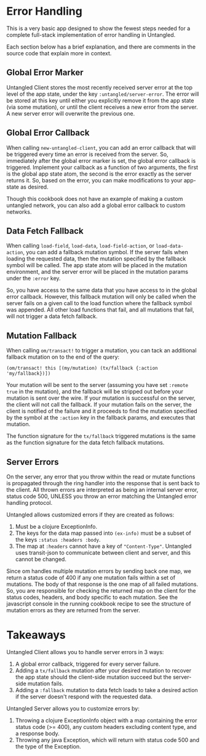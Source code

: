 # Error Handling

This is a very basic app designed to show the fewest steps needed for a
complete full-stack implementation of error handling in Untangled.

Each section below has a brief explanation, and there are comments in
the source code that explain more in context.

## Global Error Marker

Untangled Client stores the most recently received server error at the
top level of the app state, under the key `:untangled/server-error`.
The error will be stored at this key until either you explicitly remove
it from the app state (via some mutation), or until the client receives
a new error from the server. A new server error will overwrite the
previous one.

## Global Error Callback

When calling `new-untangled-client`, you can add an error callback that
will be triggered every time an error is received from the server. So,
immediately after the global error marker is set, the global error
callback is triggered. Implement your callback as a function of two
arguments, the first is the global app state atom, the second is the
error exactly as the server returns it. So, based on the error, you
can make modifications to your app-state as desired.

Though this cookbook does not have an example of making a custom
untangled network, you can also add a global error callback to custom
networks.

## Data Fetch Fallback

When calling `load-field`, `load-data`, `load-field-action`, or
`load-data-action`, you can add a fallback mutation symbol. If the
server fails when loading the requested data, then the mutation
specified by the fallback symbol will be called. The app state atom will
be placed in the mutation environment, and the server error will be
placed in the mutation params under the `:error` key.

So, you have access to the same data that you have access to in the
global error callback. However, this fallback mutation will only be
called when the server fails on a given call to the load function where
the fallback symbol was appended. All other load functions that fail,
and all mutations that fail, will not trigger a data fetch fallback.

## Mutation Fallback

When calling `om/transact!` to trigger a mutation, you can tack an
 additional fallback mutation on to the end of the query:
 ```
 (om/transact! this [(my/mutation) (tx/fallback {:action 'my/fallback})])
 ```
 Your mutation will be sent to the server (assuming you have set
 `:remote true` in the mutation), and the fallback will be stripped out
 before your mutation is sent over the wire. If your mutation is
 successful on the server, the client will not call the fallback. If
 your mutation fails on the server, the client is notified of the
 failure and it proceeds to find the mutation specified by the symbol
 at the `:action` key in the fallback params, and executes that mutation.

 The function signature for the `tx/fallback` triggered mutations is the
  same as the function signature for the data fetch fallback mutations.

## Server Errors

On the server, any error that you throw within the read or mutate
functions is propagated through the ring handler into the response
that is sent back to the client. All thrown errors are interpreted as
being an internal server error, status code 500, UNLESS you throw an error
matching the Untangled error handling protocol.

Untangled allows customized errors if they are created as follows:

1. Must be a clojure ExceptionInfo.
2. The keys for the data map passed into `(ex-info)` must be a subset of the keys
`:status :headers :body`.
3. The map at `:headers` cannot have a key of `"Content-Type"`. Untangled uses
transit-json to communicate between client and server, and this cannot be changed.

Since om handles multiple mutation errors by sending back one map,
we return a status code of 400 if any one mutation fails within a
set of mutations. The body of that response is the one map of all failed
mutations. So, you are responsible for checking the returned map
on the client for the status codes, headers, and body specific to each mutation.
See the javascript console in the running cookbook recipe to see the structure
of mutation errors as they are returned from the server.

# Takeaways

Untangled Client allows you to handle server errors in 3 ways:

1. A global error callback, triggered for every server failure.
2. Adding a `tx/fallback` mutation after your desired mutation to
recover the app state should the client-side mutation succeed but the
server-side mutation fails.
3. Adding a `:fallback` mutation to data fetch loads to take a desired
action if the server doesn't respond with the requested data.

Untangled Server allows you to customize errors by:

1. Throwing a clojure ExceptionInfo object with a map containing the
error status code (>= 400), any custom headers excluding content type,
and a response body.
2. Throwing any java Exception, which will return with status code 500
and the type of the Exception.
